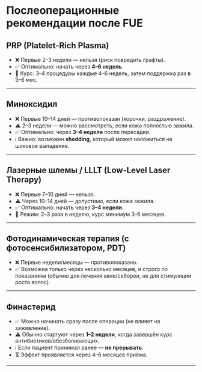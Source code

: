 # Послеоперационные рекомендации после FUE

## PRP (Platelet-Rich Plasma)
- ❌ Первые 2–3 недели — нельзя (риск повредить графты).
- ✅ Оптимально: начать через **4–6 недель**.
- 📅 Курс: 3–4 процедуры каждые 4–6 недель, затем поддержка раз в 3–6 мес.

---

## Миноксидил
- ❌ Первые 10–14 дней — противопоказан (корочки, раздражение).
- ⚠️ 2–3 недели — можно рассмотреть, если кожа полностью зажила.
- ✅ Оптимально: через **3–4 недели** после пересадки.
- ℹ️ Важно: возможен **shedding**, который может наложиться на шоковое выпадение.

---

## Лазерные шлемы / LLLT (Low-Level Laser Therapy)
- ❌ Первые 7–10 дней — нельзя.
- ⚠️ Через 10–14 дней — допустимо, если кожа зажила.
- ✅ Оптимально: начать через **3–4 недели**.
- 📅 Режим: 2–3 раза в неделю, курс минимум 3–6 месяцев.

---

## Фотодинамическая терапия (с фотосенсибилизатором, PDT)
- ❌ Первые недели/месяцы — противопоказано.
- ✅ Возможна только через несколько месяцев, и строго по показаниям (обычно для лечения акне/себореи, не для стимуляции роста волос).

---

## Финастерид
- ✅ Можно начинать сразу после операции (не влияет на заживление).
- ⚠️ Обычно стартуют через **1–2 недели**, когда завершён курс антибиотиков/обезболивающих.
- ℹ️ Если пациент принимал ранее — **не прерывать**.
- ⏳ Эффект проявляется через 4–6 месяцев приёма.

---
